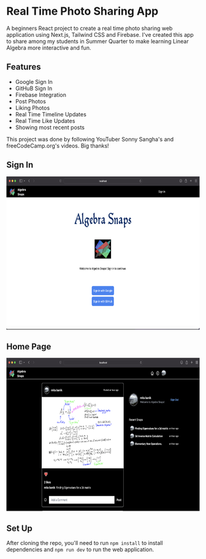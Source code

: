 # Real Time Photo Sharing App

A beginners React project to create a real time photo sharing web application using Next.js, Tailwind CSS and Firebase. I've created this app to share among my students in Summer Quarter to make learning Linear Algebra more interactive and fun.

## Features
- Google Sign In
- GitHuB Sign In
- Firebase Integration
- Post Photos
- Liking Photos
- Real Time Timeline Updates
- Real Time Like Updates
- Showing most recent posts

This project was done by following YouTuber Sonny Sangha's and freeCodeCamp.org's videos. Big thanks!

## Sign In

<img src= 'public/images/signIn.png' height="400" weight ="600">

## Home Page

<img src= 'public/images/homePage.png' height="400" weight ="600">

## Set Up

After cloning the repo, you'll need to run `npm install` to install dependencies and `npm run dev` to run the web application.
